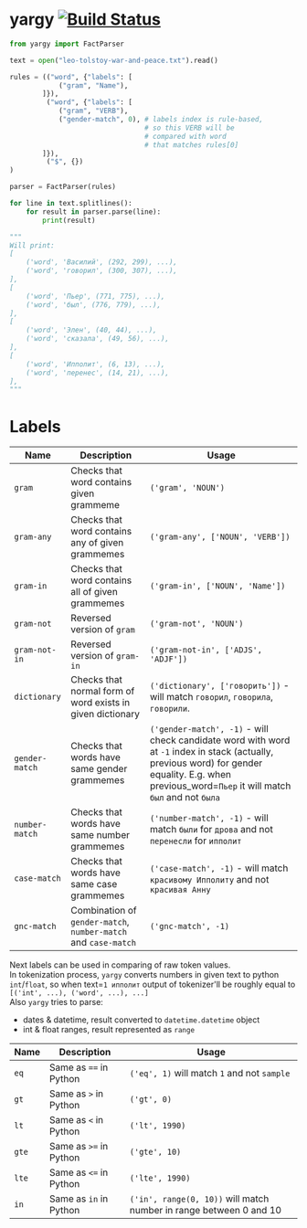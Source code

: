 # yargy [![Build Status](https://travis-ci.org/bureaucratic-labs/yargy.svg?branch=master)](https://travis-ci.org/bureaucratic-labs/yargy)

```python
from yargy import FactParser

text = open("leo-tolstoy-war-and-peace.txt").read()

rules = (("word", {"labels": [
            ("gram", "Name"),
        ]}), 
         ("word", {"labels": [
            ("gram", "VERB"),
            ("gender-match", 0), # labels index is rule-based, 
                                 # so this VERB will be
                                 # compared with word
                                 # that matches rules[0]
        ]}), 
         ("$", {})
)

parser = FactParser(rules)

for line in text.splitlines():
    for result in parser.parse(line):
        print(result)

"""
Will print:
[
    ('word', 'Василий', (292, 299), ...), 
    ('word', 'говорил', (300, 307), ...),
],
[
    ('word', 'Пьер', (771, 775), ...),
    ('word', 'был', (776, 779), ...),
],
[
    ('word', 'Элен', (40, 44), ...),
    ('word', 'сказала', (49, 56), ...),
],
[
    ('word', 'Ипполит', (6, 13), ...),
    ('word', 'перенес', (14, 21), ...),
],
"""
```

# Labels

| Name | Description | Usage |
| ---- | ----------- | ----- |
| `gram` | Checks that word contains given grammeme | `('gram', 'NOUN')` |
| `gram-any` | Checks that word contains any of given grammemes | `('gram-any', ['NOUN', 'VERB'])` |
| `gram-in` | Checks that word contains all of given grammemes | `('gram-in', ['NOUN', 'Name'])` |
| `gram-not` | Reversed version of `gram` | `('gram-not', 'NOUN')` |
| `gram-not-in` | Reversed version of `gram-in` | `('gram-not-in', ['ADJS', 'ADJF'])` |
| `dictionary` | Checks that normal form of word exists in given dictionary | `('dictionary', ['говорить'])` - will match `говорил`, `говорила`, `говорили`.
| `gender-match` | Checks that words have same gender grammemes | `('gender-match', -1)` - will check candidate word with word at `-1` index in stack (actually, previous word) for gender equality. E.g. when previous_word=`Пьер` it will match `был` and not `была` |
| `number-match` | Checks that words have same number grammemes | `('number-match', -1)` - will match `были` for `дрова` and not `перенесли` for `ипполит` |
| `case-match` | Checks that words have same case grammemes | `('case-match', -1)` - will match `красивому Ипполиту` and not `красивая Анну` |
| `gnc-match` | Combination of `gender-match`, `number-match` and `case-match` | `('gnc-match', -1)` |

Next labels can be used in comparing of raw token values.  
In tokenization process, `yargy` converts numbers in given text to python `int`/`float`, so when text=`1 ипполит` output of tokenizer'll be roughly equal to `[('int', ...), ('word', ...), ...]`  
Also `yargy` tries to parse:
* dates & datetime, result converted to `datetime.datetime` object  
* int & float ranges, result represented as `range`  

| Name | Description | Usage |
| ---- | ----------- | ----- |
| `eq` | Same as `==` in Python | `('eq', 1)` will match `1` and not `sample` |
| `gt` | Same as `>` in Python | `('gt', 0)` |
| `lt` | Same as `<` in Python | `('lt', 1990)` |
| `gte` | Same as `>=` in Python | `('gte', 10)` |
| `lte` | Same as `<=` in Python | `('lte', 1990)` |
| `in` | Same as `in` in Python | `('in', range(0, 10))` will match number in range between 0 and 10 |
